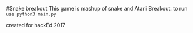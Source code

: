 #Snake breakout
This game is mashup of snake and Atarii Breakout.
to run `use python3 main.py`

created for hackEd 2017
